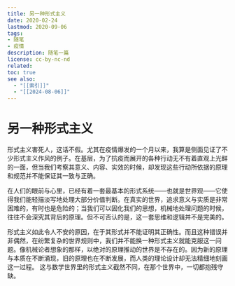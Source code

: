 ```yaml
---
title: 另一种形式主义
date: 2020-02-24
lastmod: 2020-09-06
tags: 
- 随笔
- 疫情
description: 随笔一篇
license: cc-by-nc-nd
related: 
toc: true
see also:
  - "[[索引]]"
  - "[[2024-08-06]]"
---
```


# 另一种形式主义

形式主义害死人，这话不假。尤其在疫情爆发的一个月以来，我算是侧面见证了不少形式主义作风的例子。在基层，为了抗疫而展开的各种行动无不有着直观上光鲜的一面，但当我们考察其意义、内容、实效的时候，却发现这些行动所依据的原理和规范并不能保证其一致与正确。

在人们的眼前与心里，已经有着一套最基本的形式系统——也就是世界观——它使得我们能轻描淡写地处理大部分价值判断。在真实的世界，追求意义与实质是非常困难的，有时也是危险的；当我们可以固化我们的思想，机械地处理问题的时候，往往不会深究其背后的原理。但不可否认的是，这一套思维和逻辑并不是完美的。

形式主义如此令人不安的原因，在于其形式并不能证明其正确性。而且这种错误并非偶然，在纷繁复杂的世界规则中，我们并不能换一种形式主义就能克服这一问题。像机械论者想象的那样，以绝对的原理推动的世界是不存在的。因为新的原理与本质在不断涌现，旧的原理也在不断发展，而人类的理论设计却无法精细地刻画这一过程。 这与数学世界里的形式主义截然不同，在那个世界中，一切都抱残守缺。